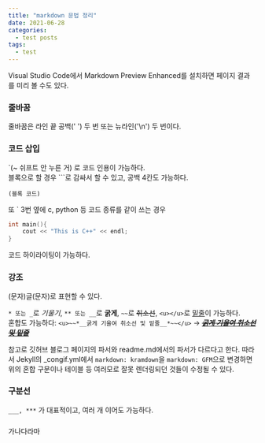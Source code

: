 ```yaml
---
title: "markdown 문법 정리"
date: 2021-06-28
categories:
  - test posts
tags:
  - test
---
```


Visual Studio Code에서 Markdown Preview Enhanced를 설치하면 페이지 결과를 미리 볼 수도 있다.  

### 줄바꿈
줄바꿈은 라인 끝 공백(' ') 두 번 또는 뉴라인('\n') 두 번이다.  

### 코드 삽입
`(~ 쉬프트 안 누른 거) 로 코드 인용이 가능하다.  
블록으로 할 경우 ```로 감싸서 할 수 있고, 공백 4칸도 가능하다.  

```
(블록 코드)
```
또 ` 3번 옆에  c, python 등 코드 종류를 같이 쓰는 경우
```cpp
int main(){
    cout << "This is C++" << endl;
}
```
코드 하이라이팅이 가능하다.

### 강조

(문자)글(문자)로 표현할 수 있다.  

`* 또는 _`로 *기울기*, `** 또는 __`로 **굵게**, `~~`로 ~~취소선~~, `<u></u>`로 <u>밑줄</u>이 가능하다.  
혼합도 가능하다: `<u>~~*__굵게 기울여 취소선 및 밑줄__*~~</u>` -> <u>~~*__굵게 기울여 취소선 및 밑줄__*~~</u>

참고로 깃허브 블로그 페이지의 파서와 readme.md에서의 파서가 다르다고 한다. 따라서 Jekyll의 _congif.yml에서 `markdown: kramdown`을 `markdown: GFM`으로 변경하면 위의 혼합 구문이나 테이블 등 여러모로 잘못 렌더링되던 것들이 수정될 수 있다.


### 구분선

`___, ***` 가 대표적이고, 여러 개 이어도 가능하다.

### 



가나다라마

